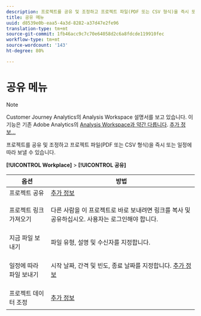 ```yaml
---
description: 프로젝트를 공유 및 조정하고 프로젝트 파일(PDF 또는 CSV 형식)을 즉시 또는 일정에 따라 보낼 수 있습니다.
title: 공유 메뉴
uuid: d8539e0b-eaa5-4a3d-8282-a37d47e2fe96
translation-type: tm+mt
source-git-commit: 1fb46acc9c7c70e64058d2c6a8fdcde119910fec
workflow-type: tm+mt
source-wordcount: '143'
ht-degree: 80%

---
```



# 공유 메뉴

>[!NOTE]
>
>Customer Journey Analytics의 Analysis Workspace 설명서를 보고 있습니다. 이 기능은 기존 Adobe Analytics의 [Analysis Workspace과 약간 다릅니다](https://docs.adobe.com/content/help/ko-KR/analytics/analyze/analysis-workspace/home.html). [추가 정보...](/help/getting-started/cja-aa.md)

프로젝트를 공유 및 조정하고 프로젝트 파일(PDF 또는 CSV 형식)을 즉시 또는 일정에 따라 보낼 수 있습니다.

**[!UICONTROL Workplace]** > **[!UICONTROL 공유]**

<table id="table_5104A6D817E94A268BBDD47C5C8BB26E"> 
 <thead> 
  <tr> 
   <th colname="col1" class="entry"> 옵션 </th> 
   <th colname="col2" class="entry"> 방법 </th> 
  </tr>
 </thead>
 <tbody> 
  <tr> 
   <td colname="col1"> 프로젝트 공유 </td> 
   <td colname="col2"><a href="/help/analysis-workspace/curate-share/share-projects.md"  > 추가 정보</a> </td> 
  </tr> 
  <tr> 
   <td colname="col1"> 프로젝트 링크 가져오기 </td> 
   <td colname="col2"> <p>다른 사람을 이 프로젝트로 바로 보내려면 링크를 복사 및 공유하십시오. 사용자는 로그인해야 합니다. </p> </td> 
  </tr> 
  <tr> 
   <td colname="col1"> 지금 파일 보내기 </td> 
   <td colname="col2"> <p>파일 유형, 설명 및 수신자를 지정합니다. </p> </td> 
  </tr> 
  <tr> 
   <td colname="col1"> 일정에 따라 파일 보내기 </td> 
   <td colname="col2"> <p>시작 날짜, 간격 및 빈도, 종료 날짜를 지정합니다. <a href="/help/analysis-workspace/curate-share/schedule-projects.md"  > 추가 정보</a> </p> </td> 
  </tr> 
  <tr> 
   <td colname="col1"> 프로젝트 데이터 조정 </td> 
   <td colname="col2"> <p><a href="/help/analysis-workspace/curate-share/curate.md"  > 추가 정보</a> </p> </td> 
  </tr> 
 </tbody> 
</table>

